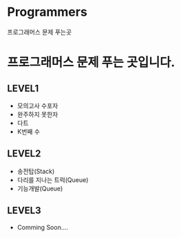 # Programmers
프로그래머스 문제 푸는곳


# 프로그래머스 문제 푸는 곳입니다.

## LEVEL1
  * 모의고사 수포자
  * 완주하지 못한자
  * 다트
  * K번째 수
## LEVEL2
  * 송전탑(Stack)
  * 다리를 지나는 트럭(Queue)
  * 기능개발(Queue)

## LEVEL3
  * Comming Soon....
